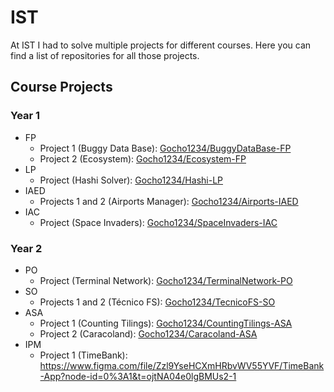 # IST

At IST I had to solve multiple projects for different courses.
Here you can find a list of repositories for all those projects.

## Course Projects

### Year 1

- FP
  - Project 1 (Buggy Data Base): [Gocho1234/BuggyDataBase-FP](https://github.com/Gocho1234/BuggyDataBase-FP)
  - Project 2 (Ecosystem): [Gocho1234/Ecosystem-FP](https://github.com/Gocho1234/Ecosystem-FP)
- LP
  - Project (Hashi Solver): [Gocho1234/Hashi-LP](https://github.com/Gocho1234/Hashi-LP)
- IAED
  - Projects 1 and 2 (Airports Manager): [Gocho1234/Airports-IAED](https://github.com/Gocho1234/Airports-IAED)
- IAC
  - Project (Space Invaders): [Gocho1234/SpaceInvaders-IAC](https://github.com/Gocho1234/SpaceInvaders-IAC)

### Year 2

- PO
  - Project (Terminal Network): [Gocho1234/TerminalNetwork-PO](https://github.com/Gocho1234/TerminalNetwork-PO)
- SO
  - Projects 1 and 2 (Técnico FS): [Gocho1234/TecnicoFS-SO](https://github.com/Gocho1234/TecnicoFS-SO)
- ASA
  - Project 1 (Counting Tilings): [Gocho1234/CountingTilings-ASA](https://github.com/Gocho1234/CountingTilings-ASA)
  - Project 2 (Caracoland): [Gocho1234/Caracoland-ASA](https://github.com/Gocho1234/Caracoland-ASA)
- IPM
  - Project 1 (TimeBank): https://www.figma.com/file/Zzl9YseHCXmHRbvWV55YVF/TimeBank-App?node-id=0%3A1&t=ojtNA04e0lgBMUs2-1
